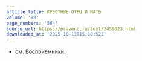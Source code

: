 ```yaml
---
article_title: КРЕСТНЫЕ ОТЕЦ И МАТЬ
volume: '38'
page_numbers: '564'
source_url: https://pravenc.ru/text/2459023.html
downloaded_at: '2025-10-13T15:10:52Z'
---
```


- см. [Восприемники](https://pravenc.ru/text/Восприемники.html).
